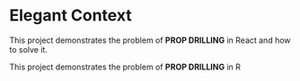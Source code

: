 # Elegant Context

This project demonstrates the problem of <b>PROP DRILLING</b> in React and how to solve it.

This project demonstrates the problem of <b>PROP DRILLING</b> in R
